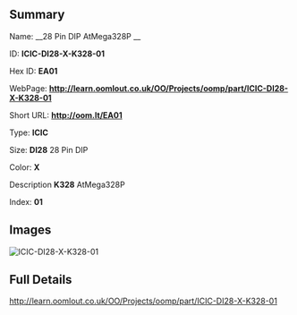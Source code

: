 

## Summary
 
Name: __28 Pin DIP AtMega328P __

ID: __ICIC-DI28-X-K328-01__

Hex ID: __EA01__

WebPage: __http://learn.oomlout.co.uk/OO/Projects/oomp/part/ICIC-DI28-X-K328-01__

Short URL: __http://oom.lt/EA01__


Type: __ICIC__  

Size: __DI28__ 28 Pin DIP 

Color: __X__  

Description __K328__ AtMega328P 

Index: __01__


## Images
![ICIC-DI28-X-K328-01](http://oomlout.com/oomp-gen/parts/ICIC-DI28-X-K328-01/ICIC-DI28-X-K328-01_420.jpg)



## Full Details

 http://learn.oomlout.co.uk/OO/Projects/oomp/part/ICIC-DI28-X-K328-01














